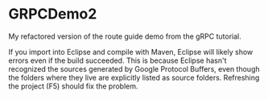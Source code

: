 # GRPCDemo2
My refactored version of the route guide demo from the gRPC tutorial.

If you import into Eclipse and compile with Maven, Eclipse will likely show errors even if the build succeeded. This is because Eclipse hasn't recognized the sources generated by Google Protocol Buffers, even though the folders where they live are explicitly listed as source folders. Refreshing the project (F5) should fix the problem.